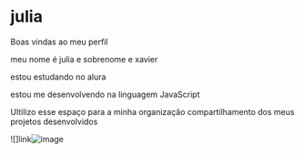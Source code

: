 # julia

Boas vindas ao meu perfil

meu nome é julia e sobrenome e xavier 

estou estudando no alura 

estou me desenvolvendo na linguagem JavaScript

Ultilizo esse espaço para a minha organização compartilhamento dos meus projetos desenvolvidos

![]link![image](https://github.com/Mellinda08/julia/assets/169062929/db68a5f2-81f7-497e-97e8-96ab41ee0ec0)
